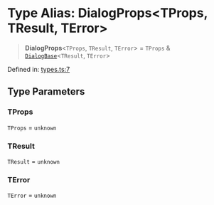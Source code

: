 # Type Alias: DialogProps\<TProps, TResult, TError\>

> **DialogProps**\<`TProps`, `TResult`, `TError`\> = `TProps` & [`DialogBase`](DialogBase.md)\<`TResult`, `TError`\>

Defined in: [types.ts:7](https://github.com/MOhhh-ok/react-dialog-hub/blob/d2e49ee61d8e2930c01aedba0f7fcf6d215c4a67/packages/react-dialog-hub/src/types.ts#L7)

## Type Parameters

### TProps

`TProps` = `unknown`

### TResult

`TResult` = `unknown`

### TError

`TError` = `unknown`
